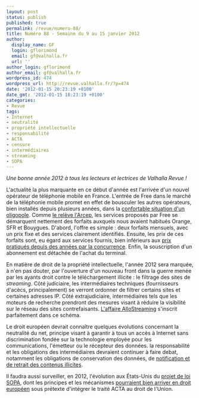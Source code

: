 ```yaml
---
layout: post
status: publish
published: true
permalink: /revue/numero-88/
title: Numéro 88 - Semaine du 9 au 15 janvier 2012
author:
  display_name: GF
  login: gflorimond
  email: gf@valhalla.fr
  url: ''
author_login: gflorimond
author_email: gf@valhalla.fr
wordpress_id: 474
wordpress_url: http://revue.valhalla.fr/?p=474
date: '2012-01-15 20:23:19 +0100'
date_gmt: '2012-01-15 18:23:19 +0100'
categories:
- Revue
tags:
- Internet
- neutralité
- propriété intellectuelle
- responsabilité
- ACTA
- censure
- intermédiaires
- streaming
- SOPA
---
```

<p><i>Une bonne année 2012 à tous les lecteurs et lectrices de Valhalla Revue !</i></p>
<p>L'actualité la plus marquante en ce début d'année est l'arrivée d'un nouvel opérateur de téléphonie mobile en France. L'entrée de Free dans le marché de la téléphonie mobile promet en effet de bousculer les autres opérateurs, bien installés depuis plusieurs années, dans la <a href="http://www.lesechos.fr/entreprises-secteurs/tech-medias/actu/0201836675980-jean-ludovic-silicani-arcep-free-mobile-change-la-donne-273993.php">confortable situation d'un oligopole</a>. Comme <a href="http://www.numerama.com/magazine/21249-pour-l-arcep-il-y-aura-un-avant-et-un-apres-free-mobile.html">le relève l'Arcep</a>, les services proposés par Free se démarquent nettement des forfaits auxquels nous avaient habitués Orange, SFR et Bouygues. D'abord, l'offre es simple : deux forfaits mensuels, avec un prix fixe et des services clairement identifiés. Ensuite, les prix de ces forfaits sont, eu égard aux services fournis, bien inférieurs aux <a href="http://www.numerama.com/magazine/21237-contre-free-mobile-orange-casse-les-prix-de-son-offre-low-cost-maj.html">prix pratiqués depuis des années par la concurrence</a>. Enfin, la souscription d'un abonnement est détachée de l'achat du terminal.</p>
<p>En matière de droit de la propriété intellectuelle, l'année 2012 sera marquée, à n'en pas douter, par l'ouverture d'un nouveau front dans la guerre menée par les ayants droit contre le téléchargement illicite : le filtrage des sites de <i>streaming</i>. Côté judiciaire, les intermédiaires techniques (fournisseurs d'acècs, principalement) se verront ordonner de filtrer certains sites et certaines adresses IP. Côté extrajudiciaire, intermédiaires tels que les moteurs de recherche prendront des mesures visant à réduire la visibilité sur le réseau des sites contrefaisants. <a href="http://www.numerama.com/magazine/21261-allostreaming-adopte-de-nouveaux-domaines-pour-limiter-le-filtrage.html">L'affaire AlloStreaming</a> s'inscrit parfaitement dans ce schéma.</p>
<p>Le droit européen devrait connaître quelques évolutions concernant la neutralité du net, principe visant à garantir à tous un accès à Internet sans discrimination fondée sur la technologie employée pour les communications, l'émetteur ou le récepteur des données.  la responsabilité et les obligations des intermédiaires devraient continuer à faire debat, notamment les obligations de conservation des données, de <a href="http://www.laquadrature.net/fr/notification-action-la-commission-europeenne-doit-faire-primer-la-liberte-dexpression">notification et de retrait des contenus illicites</a>.</p>
<p>Il faudra aussi surveiller, en 2012, l'évolution aux États-Unis du <a href="http://www.numerama.com/magazine/21254-le-pere-de-la-loi-sopa-accuse-d-infraction-aux-droits-d-auteur.html">projet de loi SOPA</a>, dont les principes et les mécanismes <a href="http://www.laquadrature.net/fr/la-commission-europeenne-ouvre-la-voie-a-la-censure-privee-du-net">pourraient bien arriver en droit européen</a> sous prétexte d'intégrer le traité ACTA au droit de l'Union.</p>
